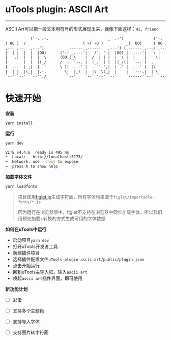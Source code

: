 # uTools plugin: ASCII Art

---

ASCII Art可以把一段文本用符号的形式展现出来，就像下面这样：`Hi, friend`

```html
           ('-. .-.                          _  .-')             ('-.       .-') _  _ .-') _   
( OO )  /                         ( \( -O )          _(  OO)     ( OO ) )( (  OO) )  
,--. ,--.  ,-.-')          ,------.,------.  ,-.-') (,------.,--./ ,--,'  \     .'_  
|  | |  |  |  |OO)      ('-| _.---'|   /`. ' |  |OO) |  .---'|   \ |  |\  ,`'--..._) 
|   .|  |  |  |  \      (OO|(_\    |  /  | | |  |  \ |  |    |    \|  | ) |  |  \  ' 
|       |  |  |(_/      /  |  '--. |  |_.' | |  |(_/(|  '--. |  .     |/  |  |   ' | 
|  .-.  | ,|  |_.'      \_)|  .--' |  .  '.',|  |_.' |  .--' |  |\    |   |  |   / : 
|  | |  |(_|  |.-.        \|  |_)  |  |\  \(_|  |    |  `---.|  | \   |   |  '--'  / 
`--' `--'  `--'',/         `--'    `--' '--' `--'    `------'`--'  `--'   `-------'  
```
# 快速开始
**安装**
```bash
yarn install
```
**运行**
```bash
yarn dev

VITE v4.4.6  ready in 495 ms
➜  Local:   http://localhost:5173/
➜  Network: use --host to expose
➜  press h to show help

```
**加载字体文件**
```bash
yarn loadfonts
```
> 项目使用[figlet.js](https://github.com/patorjk/figlet.js)生成字符画，所有字体均来源于`figlet/importable-fonts/*.js`
> 
> 因为运行在浏览器器中，figlet不支持在浏览器中同步加载字体，所以我们用预先加载+转换的方式生成可用的字体数据

**如何在uTools中运行**
- 启动项目`yarn dev`
- 打开uTools开发者工具
- 新建插件项目
- 选择插件配置文件`uTools-plugin-ascii-art/public/plugin.json`
- 点击开始运行
- 回到uTools主输入框，输入`ascii art`
- 唤起`ascii art`插件界面，即可使用

**新功能计划**

- [ ] 彩蛋
- [ ] 支持多个主题色
- [ ] 支持导入字体
- [ ] 支持图片转字符画



